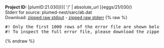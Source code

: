 **Project ID:** [plumID:21.030]({{ '/' | absolute_url }}eggs/21/030/)  
Stderr for source:  plumed-nest/sarc/ab.dat   
Download: [zipped raw stdout](ab.dat.plumed.stdout.txt.zip) - [zipped raw stderr](ab.dat.plumed.stderr.txt.zip) 
{% raw %}
<pre>
#! Only the first 1000 rows of the error file are shown below
#! To inspect the full error file, please download the zipped raw stderr file above
</pre>
{% endraw %}
